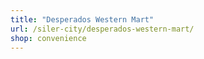 ```yaml
---
title: "Desperados Western Mart"
url: /siler-city/desperados-western-mart/
shop: convenience
---
```


